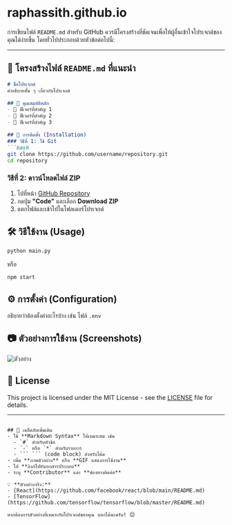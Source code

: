 # raphassith.github.io

การเขียนไฟล์ `README.md` สำหรับ GitHub ควรมีโครงสร้างที่ชัดเจนเพื่อให้ผู้อื่นเข้าใจโปรเจกต์ของคุณได้ง่ายขึ้น โดยทั่วไปประกอบด้วยหัวข้อต่อไปนี้:  

---

## 📝 โครงสร้างไฟล์ `README.md` ที่แนะนำ  
```md
# ชื่อโปรเจกต์  
คำอธิบายสั้น ๆ เกี่ยวกับโปรเจกต์  

## 📌 คุณสมบัติหลัก  
- 🔹 ฟีเจอร์ที่สำคัญ 1  
- 🔹 ฟีเจอร์ที่สำคัญ 2  
- 🔹 ฟีเจอร์ที่สำคัญ 3  

## 🚀 การติดตั้ง (Installation)  
### วิธีที่ 1: ใช้ Git  
```bash
git clone https://github.com/username/repository.git
cd repository
```
### วิธีที่ 2: ดาวน์โหลดไฟล์ ZIP  
1. ไปที่หน้า [GitHub Repository](https://github.com/username/repository)  
2. กดปุ่ม **"Code"** และเลือก **Download ZIP**  
3. แตกไฟล์และเข้าไปในโฟลเดอร์โปรเจกต์  

## 🛠 วิธีใช้งาน (Usage)  
```bash
python main.py
```
หรือ  
```bash
npm start
```

## ⚙️ การตั้งค่า (Configuration)  
อธิบายว่าต้องตั้งค่าอะไรบ้าง เช่น ไฟล์ `.env`  

## 📷 ตัวอย่างการใช้งาน (Screenshots)  
![ตัวอย่าง](https://via.placeholder.com/600x300)  

## 📝 License  
This project is licensed under the MIT License - see the [LICENSE](LICENSE) file for details.  

---
```

## 🎯 เคล็ดลับเพิ่มเติม  
- ใช้ **Markdown Syntax** ให้เหมาะสม เช่น  
  - `#` สำหรับหัวข้อ  
  - `-` หรือ `*` สำหรับรายการ  
  - ``` ``` (code block) สำหรับโค้ด  
- เพิ่ม **ภาพตัวอย่าง** หรือ **GIF แสดงการใช้งาน**  
- ใส่ **ลิงก์ไปยังเอกสารประกอบ**  
- ระบุ **Contributor** และ **ช่องทางติดต่อ**  

💡 **ตัวอย่างจริง:**  
- [React](https://github.com/facebook/react/blob/main/README.md)  
- [TensorFlow](https://github.com/tensorflow/tensorflow/blob/master/README.md)  

หากต้องการตัวอย่างที่เหมาะกับโปรเจกต์ของคุณ บอกได้นะครับ! 😊


